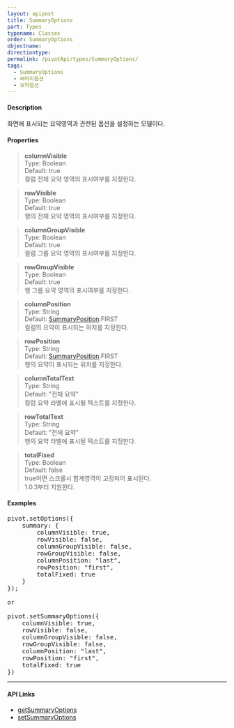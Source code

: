 ```yaml
---
layout: apipost
title: SummaryOptions
part: Types
typename: Classes
order: SummaryOptions
objectname: 
directiontype: 
permalink: /pivotApi/types/SummaryOptions/
tags: 
  - SummaryOptions
  - 써머리옵션
  - 요약옵션
---
```


#### Description

화면에 표시되는 요약영역과 관련된 옵션을 설정하는 모델이다.  

#### Properties

> **columnVisible**  
> Type: Boolean   
> Default: true       
> 컬럼 전체 요약 영역의 표시여부를 지정한다.    

> **rowVisible**  
> Type: Boolean   
> Default: true       
> 행의 전체 요약 영역의 표시여부를 지정한다.    

> **columnGroupVisible**  
> Type: Boolean   
> Default: true       
> 컬럼 그룹 요약 영역의 표시여부를 지정한다.    

> **rowGroupVisible**  
> Type: Boolean   
> Default: true       
> 행 그룹 요약 영역의 표시여부를 지정한다.    

> **columnPosition**  
> Type: String   
> Default: [SummaryPosition](/pivotApi/types/SummaryPosition)\.FIRST       
> 컬럼의 요약이 표시되는 위치를 지정한다.    

> **rowPosition**  
> Type: String   
> Default: [SummaryPosition](/pivotApi/types/SummaryPosition)\.FIRST       
> 행의 요약이 표시되는 위치를 지정한다.    

> **columnTotalText**  
> Type: String   
> Default: "전체 요약"       
> 컬럼 요약 라벨에 표시될 텍스트를 지정한다.    

> **rowTotalText**  
> Type: String   
> Default: "전체 요약"       
> 행의 요약 라벨에 표시될 텍스트를 지정한다.    

> **totalFixed**  
> Type: Boolean     
> Default: false         
> true이면 스크롤시 합계영역이 고정되어 표시된다.       
> 1.0.3부터 지원한다.     

#### Examples   

<pre class="prettyprint">
pivot.setOptions({
    summary: {
        columnVisible: true,
        rowVisible: false,
        columnGroupVisible: false,
        rowGroupVisible: false,
        columnPosition: "last",
        rowPosition: "first",
        totalFixed: true
    }
});

or	

pivot.setSummaryOptions({
    columnVisible: true,
    rowVisible: false,
    columnGroupVisible: false,
    rowGroupVisible: false,
    columnPosition: "last",
    rowPosition: "first",
    totalFixed: true
})
</pre>

---

#### API Links

* [getSummaryOptions](/pivotApi/RealPivot/getSummaryOptions/)   
* [setSummaryOptions](/pivotApi/RealPivot/setSummaryOptions/)   

